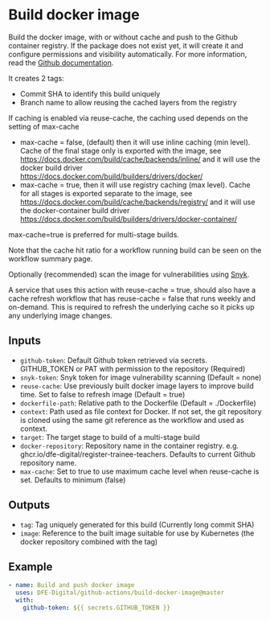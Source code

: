 # Build docker image

Build the docker image, with or without cache and push to the Github container registry. If the package does not exist yet, it will create it and
configure permissions and visibility automatically. For more information, read the [Github documentation](https://docs.github.com/en/packages/managing-github-packages-using-github-actions-workflows/publishing-and-installing-a-package-with-github-actions).

It creates 2 tags:
- Commit SHA to identify this build uniquely
- Branch name to allow reusing the cached layers from the registry

If caching is enabled via reuse-cache, the caching used depends on the setting of max-cache
- max-cache = false, (default) then it will use inline caching (min level). Cache of the final stage only is exported with the image,
  see https://docs.docker.com/build/cache/backends/inline/ and it will use the docker build driver https://docs.docker.com/build/builders/drivers/docker/
- max-cache = true, then it will use registry caching (max level). Cache for all stages is exported separate to the image,
  see https://docs.docker.com/build/cache/backends/registry/ and it will use the docker-container build driver https://docs.docker.com/build/builders/drivers/docker-container/

max-cache=true is preferred for multi-stage builds.

Note that the cache hit ratio for a workflow running build can be seen on the workflow summary page.

Optionally (recommended) scan the image for vulnerabilities using [Snyk](https://snyk.io/).

A service that uses this action with reuse-cache = true, should also have a cache refresh workflow that has reuse-cache = false that runs weekly and on-demand. This is required to refresh the underlying cache so it picks up any underlying image changes.

## Inputs
- `github-token`: Default Github token retrieved via secrets. GITHUB_TOKEN or PAT with permission to the repository (Required)
- `snyk-token`: Snyk token for image vulnerability scanning (Default = none)
- `reuse-cache`: Use previously built docker image layers to improve build time. Set to false to refresh image (Default = true)
- `dockerfile-path`: Relative path to the Dockerfile (Default = ./Dockerfile)
- `context`: Path used as file context for Docker. If not set, the git repository is cloned using the same git reference as the workflow and used as context.
- `target`: The target stage to build of a multi-stage build
- `docker-repository`: Repository name in the container registry. e.g. ghcr.io/dfe-digital/register-trainee-teachers. Defaults to current Github repository name.
- `max-cache`: Set to true to use maximum cache level when reuse-cache is set. Defaults to minimum (false)

## Outputs
- `tag`: Tag uniquely generated for this build (Currently long commit SHA)
- `image`: Reference to the built image suitable for use by Kubernetes (the docker repository combined with the tag)

## Example

```yaml
- name: Build and push docker image
  uses: DFE-Digital/github-actions/build-docker-image@master
  with:
    github-token: ${{ secrets.GITHUB_TOKEN }}
```
